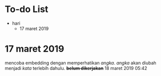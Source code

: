 # To-do List

* hari
	* 17 maret 2019

# 17 maret 2019
mencoba embedding dengan memperhatikan *angka*. *angka* akan diubah menjadi *kata* terlebih dahulu. ~~**belum dikerjakan**~~ 18 maret 2019 05:42